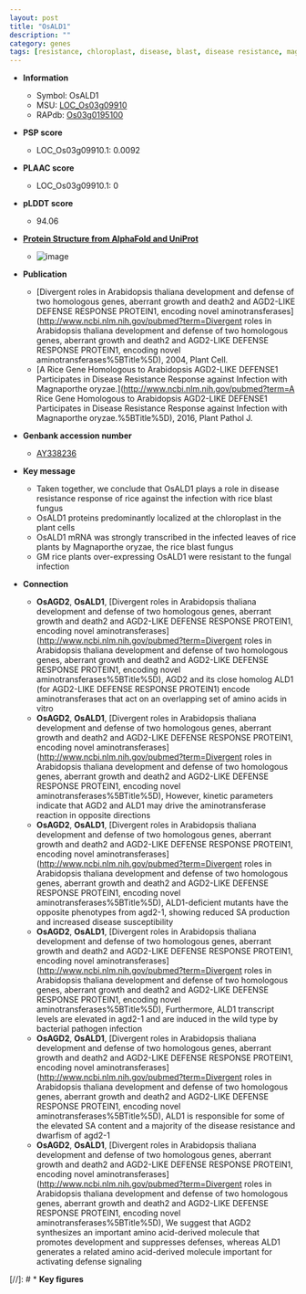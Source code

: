 ```yaml
---
layout: post
title: "OsALD1"
description: ""
category: genes
tags: [resistance, chloroplast, disease, blast, disease resistance, magnaporthe oryzae, resistant]
---
```


* **Information**  
    + Symbol: OsALD1  
    + MSU: [LOC_Os03g09910](http://rice.plantbiology.msu.edu/cgi-bin/ORF_infopage.cgi?orf=LOC_Os03g09910)  
    + RAPdb: [Os03g0195100](http://rapdb.dna.affrc.go.jp/viewer/gbrowse_details/irgsp1?name=Os03g0195100)  

* **PSP score**  
    + LOC_Os03g09910.1: 0.0092 

* **PLAAC score**  
    + LOC_Os03g09910.1: 0 

* **pLDDT score**
    + 94.06

* **[Protein Structure from AlphaFold and UniProt](https://www.uniprot.org/uniprotkb/Q6VMN7/entry#structure)**
    + ![image](https://ricepsp.github.io/images/Q6/AF-Q6VMN7-F1.png)

* **Publication**  
    + [Divergent roles in Arabidopsis thaliana development and defense of two homologous genes, aberrant growth and death2 and AGD2-LIKE DEFENSE RESPONSE PROTEIN1, encoding novel aminotransferases](http://www.ncbi.nlm.nih.gov/pubmed?term=Divergent roles in Arabidopsis thaliana development and defense of two homologous genes, aberrant growth and death2 and AGD2-LIKE DEFENSE RESPONSE PROTEIN1, encoding novel aminotransferases%5BTitle%5D), 2004, Plant Cell.
    + [A Rice Gene Homologous to Arabidopsis AGD2-LIKE DEFENSE1 Participates in Disease Resistance Response against Infection with Magnaporthe oryzae.](http://www.ncbi.nlm.nih.gov/pubmed?term=A Rice Gene Homologous to Arabidopsis AGD2-LIKE DEFENSE1 Participates in Disease Resistance Response against Infection with Magnaporthe oryzae.%5BTitle%5D), 2016, Plant Pathol J.

* **Genbank accession number**  
    + [AY338236](http://www.ncbi.nlm.nih.gov/nuccore/AY338236)

* **Key message**  
    + Taken together, we conclude that OsALD1 plays a role in disease resistance response of rice against the infection with rice blast fungus
    + OsALD1 proteins predominantly localized at the chloroplast in the plant cells
    + OsALD1 mRNA was strongly transcribed in the infected leaves of rice plants by Magnaporthe oryzae, the rice blast fungus
    + GM rice plants over-expressing OsALD1 were resistant to the fungal infection

* **Connection**  
    + __OsAGD2__, __OsALD1__, [Divergent roles in Arabidopsis thaliana development and defense of two homologous genes, aberrant growth and death2 and AGD2-LIKE DEFENSE RESPONSE PROTEIN1, encoding novel aminotransferases](http://www.ncbi.nlm.nih.gov/pubmed?term=Divergent roles in Arabidopsis thaliana development and defense of two homologous genes, aberrant growth and death2 and AGD2-LIKE DEFENSE RESPONSE PROTEIN1, encoding novel aminotransferases%5BTitle%5D), AGD2 and its close homolog ALD1 (for AGD2-LIKE DEFENSE RESPONSE PROTEIN1) encode aminotransferases that act on an overlapping set of amino acids in vitro
    + __OsAGD2__, __OsALD1__, [Divergent roles in Arabidopsis thaliana development and defense of two homologous genes, aberrant growth and death2 and AGD2-LIKE DEFENSE RESPONSE PROTEIN1, encoding novel aminotransferases](http://www.ncbi.nlm.nih.gov/pubmed?term=Divergent roles in Arabidopsis thaliana development and defense of two homologous genes, aberrant growth and death2 and AGD2-LIKE DEFENSE RESPONSE PROTEIN1, encoding novel aminotransferases%5BTitle%5D), However, kinetic parameters indicate that AGD2 and ALD1 may drive the aminotransferase reaction in opposite directions
    + __OsAGD2__, __OsALD1__, [Divergent roles in Arabidopsis thaliana development and defense of two homologous genes, aberrant growth and death2 and AGD2-LIKE DEFENSE RESPONSE PROTEIN1, encoding novel aminotransferases](http://www.ncbi.nlm.nih.gov/pubmed?term=Divergent roles in Arabidopsis thaliana development and defense of two homologous genes, aberrant growth and death2 and AGD2-LIKE DEFENSE RESPONSE PROTEIN1, encoding novel aminotransferases%5BTitle%5D), ALD1-deficient mutants have the opposite phenotypes from agd2-1, showing reduced SA production and increased disease susceptibility
    + __OsAGD2__, __OsALD1__, [Divergent roles in Arabidopsis thaliana development and defense of two homologous genes, aberrant growth and death2 and AGD2-LIKE DEFENSE RESPONSE PROTEIN1, encoding novel aminotransferases](http://www.ncbi.nlm.nih.gov/pubmed?term=Divergent roles in Arabidopsis thaliana development and defense of two homologous genes, aberrant growth and death2 and AGD2-LIKE DEFENSE RESPONSE PROTEIN1, encoding novel aminotransferases%5BTitle%5D), Furthermore, ALD1 transcript levels are elevated in agd2-1 and are induced in the wild type by bacterial pathogen infection
    + __OsAGD2__, __OsALD1__, [Divergent roles in Arabidopsis thaliana development and defense of two homologous genes, aberrant growth and death2 and AGD2-LIKE DEFENSE RESPONSE PROTEIN1, encoding novel aminotransferases](http://www.ncbi.nlm.nih.gov/pubmed?term=Divergent roles in Arabidopsis thaliana development and defense of two homologous genes, aberrant growth and death2 and AGD2-LIKE DEFENSE RESPONSE PROTEIN1, encoding novel aminotransferases%5BTitle%5D), ALD1 is responsible for some of the elevated SA content and a majority of the disease resistance and dwarfism of agd2-1
    + __OsAGD2__, __OsALD1__, [Divergent roles in Arabidopsis thaliana development and defense of two homologous genes, aberrant growth and death2 and AGD2-LIKE DEFENSE RESPONSE PROTEIN1, encoding novel aminotransferases](http://www.ncbi.nlm.nih.gov/pubmed?term=Divergent roles in Arabidopsis thaliana development and defense of two homologous genes, aberrant growth and death2 and AGD2-LIKE DEFENSE RESPONSE PROTEIN1, encoding novel aminotransferases%5BTitle%5D), We suggest that AGD2 synthesizes an important amino acid-derived molecule that promotes development and suppresses defenses, whereas ALD1 generates a related amino acid-derived molecule important for activating defense signaling

[//]: # * **Key figures**  


